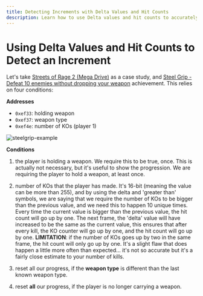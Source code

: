 ```yaml
---
title: Detecting Increments with Delta Values and Hit Counts
description: Learn how to use Delta values and hit counts to accurately detect increments for achievements, with a detailed example from Streets of Rage 2.
---
```


# Using Delta Values and Hit Counts to Detect an Increment

Let's take [Streets of Rage 2 (Mega Drive)](http://retroachievements.org/Game/3)
as a case study, and [Steel Grip - Defeat 10 enemies without dropping your weapon](http://retroachievements.org/Achievement/55) achievement. This relies on four conditions:

**Addresses**

- `0xef33`: holding weapon
- `0xef37`: weapon type
- `0xef4e`: number of KOs (player 1)

![steelgrip-example](https://user-images.githubusercontent.com/8508804/33313210-32f5451e-d411-11e7-8042-2b9007a5cffb.png)

**Conditions**

1. the player is holding a weapon. We require this to be true, once. This is actually not necessary, but it's useful to show the progression. We are requiring the player to hold a weapon, at least once.

2. number of KOs that the player has made. It's 16-bit (meaning the value can be more than 255), and by using the delta and 'greater than' symbols, we are saying that we require the number of KOs to be bigger than the previous value, and we need this to happen 10 unique times. Every time the current value is bigger than the previous value, the hit count will go up by one. The next frame, the 'delta' value will have increased to be the same as the current value, this ensures that after every kill, the KO counter will go up by one, and the hit count will go up by one. **LIMITATION**: if the number of KOs goes up by two in the same frame, the hit count will only go up by one. It's a slight flaw that does happen a little more often than expected... it's not so accurate but it's a fairly close estimate to your number of kills.

3. reset all our progress, if the **weapon type** is different than the last known weapon type.

4. reset **all** our progress, if the player is no longer carrying a weapon.
